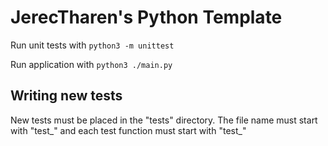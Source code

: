 # JerecTharen's Python Template

Run unit tests with `python3 -m unittest`

Run application with `python3 ./main.py`

## Writing new tests

New tests must be placed in the "tests" directory. The file name must start with "test_" and each test function must start with "test_"